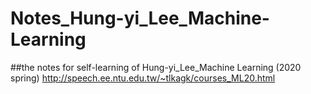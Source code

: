 # Notes_Hung-yi_Lee_Machine-Learning

##the notes for self-learning of Hung-yi_Lee_Machine Learning (2020 spring) http://speech.ee.ntu.edu.tw/~tlkagk/courses_ML20.html
